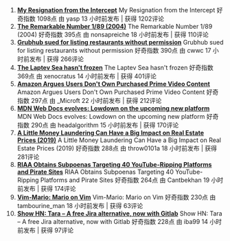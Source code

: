1. **[My Resignation from the Intercept](https://news.ycombinator.com/item?id=24933054)** 
 My Resignation from the Intercept 
 好奇指数 1098点  由 yasp 13 小时前发布 | 获得 1202评论 
2. **[The Remarkable Number 1/89 (2004)](https://news.ycombinator.com/item?id=24929726)** 
 The Remarkable Number 1/89 (2004) 
 好奇指数 395点  由 nonsapreiche 18 小时前发布 | 获得 110评论 
3. **[Grubhub sued for listing restaurants without permission](https://news.ycombinator.com/item?id=24930436)** 
 Grubhub sued for listing restaurants without permission 
 好奇指数 390点  由 cwwc 17 小时前发布 | 获得 266评论 
4. **[The Laptev Sea hasn't frozen](https://news.ycombinator.com/item?id=24932466)** 
 The Laptev Sea hasn't frozen 
 好奇指数 369点  由 xenocratus 14 小时前发布 | 获得 401评论 
5. **[Amazon Argues Users Don't Own Purchased Prime Video Content](https://news.ycombinator.com/item?id=24928306)** 
 Amazon Argues Users Don't Own Purchased Prime Video Content 
 好奇指数 297点  由 _Microft 22 小时前发布 | 获得 212评论 
6. **[MDN Web Docs evolves: Lowdown on the upcoming new platform](https://news.ycombinator.com/item?id=24931862)** 
 MDN Web Docs evolves: Lowdown on the upcoming new platform 
 好奇指数 290点  由 headalgorithm 15 小时前发布 | 获得 170评论 
7. **[A Little Money Laundering Can Have a Big Impact on Real Estate Prices (2019)](https://news.ycombinator.com/item?id=24929699)** 
 A Little Money Laundering Can Have a Big Impact on Real Estate Prices (2019) 
 好奇指数 288点  由 throw0101a 18 小时前发布 | 获得 281评论 
8. **[RIAA Obtains Subpoenas Targeting 40 YouTube-Ripping Platforms and Pirate Sites](https://news.ycombinator.com/item?id=24929276)** 
 RIAA Obtains Subpoenas Targeting 40 YouTube-Ripping Platforms and Pirate Sites 
 好奇指数 264点  由 Cantbekhan 19 小时前发布 | 获得 174评论 
9. **[Vim-Mario: Mario on Vim](https://news.ycombinator.com/item?id=24930085)** 
 Vim-Mario: Mario on Vim 
 好奇指数 230点  由 tambourine_man 18 小时前发布 | 获得 63评论 
10. **[Show HN: Tara – A free Jira alternative, now with Gitlab](https://news.ycombinator.com/item?id=24932538)** 
 Show HN: Tara – A free Jira alternative, now with Gitlab 
 好奇指数 228点  由 iba99 14 小时前发布 | 获得 97评论 
